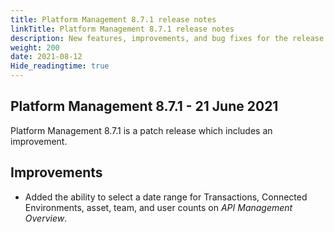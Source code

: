 ```yaml
---
title: Platform Management 8.7.1 release notes
linkTitle: Platform Management 8.7.1 release notes
description: New features, improvements, and bug fixes for the release.
weight: 200
date: 2021-08-12
Hide_readingtime: true
---
```


## Platform Management 8.7.1 - 21 June 2021

Platform Management 8.7.1 is a patch release which includes an improvement.

## Improvements

* Added the ability to select a date range for Transactions, Connected Environments, asset, team, and user counts on _API Management Overview_.
